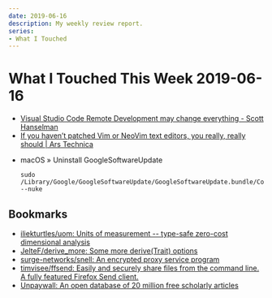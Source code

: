 ```yaml
---
date: 2019-06-16
description: My weekly review report.
series:
- What I Touched
---
```


# What I Touched This Week 2019-06-16


* [Visual Studio Code Remote Development may change everything - Scott Hanselman](https://www.hanselman.com/blog/VisualStudioCodeRemoteDevelopmentMayChangeEverything.aspx)
* [If you haven’t patched Vim or NeoVim text editors, you really, really should | Ars Technica](https://arstechnica.com/information-technology/2019/06/if-you-havent-patched-vim-or-neovim-text-editors-you-really-really-should/)

<!--more-->

* macOS » Uninstall GoogleSoftwareUpdate

    ```
    sudo /Library/Google/GoogleSoftwareUpdate/GoogleSoftwareUpdate.bundle/Contents/Resources/GoogleSoftwareUpdateAgent.app/Contents/Resources/ksinstall --nuke
    ```


## Bookmarks

* [iliekturtles/uom: Units of measurement -- type-safe zero-cost dimensional analysis](https://github.com/iliekturtles/uom)
* [JelteF/derive\_more: Some more derive(Trait) options](https://github.com/JelteF/derive_more)
* [surge-networks/snell: An encrypted proxy service program](https://github.com/surge-networks/snell)
* [timvisee/ffsend: Easily and securely share files from the command line. A fully featured Firefox Send client.](https://github.com/timvisee/ffsend)
* [Unpaywall: An open database of 20 million free scholarly articles](https://unpaywall.org/)
